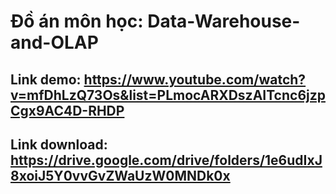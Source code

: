 # Đồ án môn học: Data-Warehouse-and-OLAP
## Link demo: https://www.youtube.com/watch?v=mfDhLzQ73Os&list=PLmocARXDszAITcnc6jzpCgx9AC4D-RHDP
## Link download: https://drive.google.com/drive/folders/1e6udIxJ8xoiJ5Y0vvGvZWaUzW0MNDk0x
